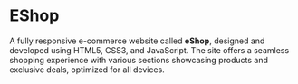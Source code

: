 # EShop
A fully responsive e-commerce website called **eShop**, designed and developed using HTML5, CSS3, and JavaScript. The site offers a seamless shopping experience with various sections showcasing products and exclusive deals, optimized for all devices.

